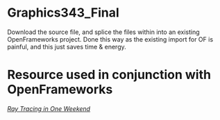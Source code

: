 # Graphics343_Final

Download the source file, and splice the files within into an existing OpenFrameworks project.
Done this way as the existing import for OF is painful, and this just saves time & energy.

# Resource used in conjunction with OpenFrameworks
[_Ray Tracing in One Weekend_](https://raytracing.github.io/books/RayTracingInOneWeekend.html)
